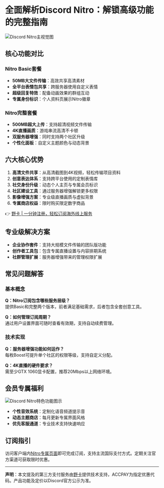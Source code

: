 # 全面解析Discord Nitro：解锁高级功能的完整指南

![Discord Nitro主视觉图](https://bbtdd.com/wp-content/uploads/img/1727848908927594.webp)

## 核心功能对比

### Nitro Basic套餐
- **50MB大文件传输**：高效共享高清素材
- **全平台表情包共享**：跨服务器使用自定义表情
- **超级回复特效**：配备动画效果的群组互动
- **专属身份标识**：个人资料页展示Nitro徽章

### Nitro完整套餐
- **500MB超大上传**：支持超清视频文件传输
- **4K直播画质**：游戏串流高清不卡顿
- **双服务器增强**：同时支持两个社区升级
- **个性化面板**：自定义主题颜色与动态背景

## 六大核心优势
1. **高清文件共享**：从高清截图到4K视频，轻松传输项目资料
2. **创意表达体系**：支持跨平台使用的定制表情库
3. **社交身份升级**：动态个人主页与专属会员标识
4. **社区建设工具**：通过服务器增强解锁更多权限
5. **影像增强方案**：专业级直播画质与虚拟背景
6. **专属商店权益**：限时购买限定数字商品

👉 [野卡 | 一分钟注册，轻松订阅海外线上服务](https://bbtdd.com/yeka)

## 专业级解决方案
- **企业协作套件**：支持大规模文件传输的团队版功能
- **创作者工具包**：包含专属直播设置与内容排期系统
- **社群管理扩展**：服务器增强带来的管理权限扩展

## 常见问题解答

### 基本概念
**Q：Nitro订阅包含哪些服务层级？**  
提供Basic和完整两个版本，前者满足基础需求，后者包含全套创意工具。

**Q：如何管理订阅周期？**  
通过用户设置界面可随时查看有效期，支持自动续费管理。

### 技术实现
**Q：服务器增强功能如何运作？**  
每枚Boost可提升单个社区的权限等级，支持自定义分配。

**Q：4K直播的硬件要求？**  
需至少GTX 1060显卡配置，推荐20Mbps以上网络环境。

## 会员专属福利
![Discord Nitro特色功能图示](https://cdn.prod.website-files.com/6257adef93867e50d84d30e2/642bde267b2835cd7aea086c_Group.svg)

- **个性音效系统**：定制化语音频道提示音
- **动态主题商店**：每月更新专属界面风格
- **优先客服通道**：专业技术支持快速响应

## 订阅指引
访问客户端内[Nitro专属页面](https://discord.com/settings/premium)即可完成订阅，支持主流国际支付方式。定期关注官方渠道可获取限时优惠。

---

**声明**：本文提及的第三方支付服务由[野卡](https://bbtdd.com/yeka)提供技术支持，ACCPAY为指定优惠代码。产品功能及定价以Discord官方公示为准。